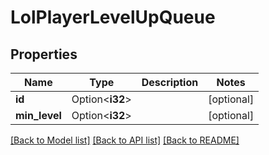 # LolPlayerLevelUpQueue

## Properties

Name | Type | Description | Notes
------------ | ------------- | ------------- | -------------
**id** | Option<**i32**> |  | [optional]
**min_level** | Option<**i32**> |  | [optional]

[[Back to Model list]](../README.md#documentation-for-models) [[Back to API list]](../README.md#documentation-for-api-endpoints) [[Back to README]](../README.md)


